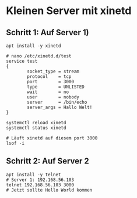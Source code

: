 # Kleinen Server mit xinetd 

## Schritt 1: Auf Server 1)

```
apt install -y xinetd 
```

```
# nano /etc/xinetd.d/test 
service test
{
        socket_type = stream
        protocol    = tcp
        port        = 3000
        type        = UNLISTED
        wait        = no
        user        = nobody
        server      = /bin/echo
        server_args = Hallo Welt!
}
```

```
systemctl reload xinetd 
systemctl status xinetd 

# Läuft xinetd auf diesem port 3000 
lsof -i 
```

## Schritt 2: Auf Server 2

```
apt install -y telnet 
# Server 1: 192.168.56.103 
telnet 192.168.56.103 3000
# Jetzt sollte Hello World kommen 

```
